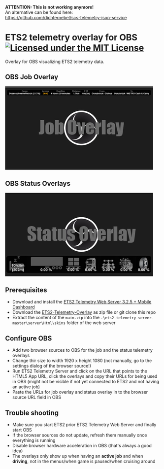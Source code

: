 **ATTENTION: This is not working anymore!**  
An alternative can be found here:  
https://github.com/dichternebel/scs-telemetry-json-service

# ETS2 telemetry overlay for OBS [![Licensed under the MIT License](https://img.shields.io/badge/License-MIT-blue.svg)](https://github.com/dichternebel/ets2-telemetry-overlay/blob/main/LICENSE)
Overlay for OBS visualizing ETS2 telemetry data.

## OBS Job Overlay

![dashboard.jpg](./dichternebel-overlay-job/dashboard.jpg)

## OBS Status Overlays

![dashboard.jpg](./dichternebel-overlay-status/dashboard.jpg)
## Prerequisites

- Download and install the [ETS2 Telemetry Web Server 3.2.5 + Mobile Dashboard](https://github.com/Funbit/ets2-telemetry-server/archive/refs/heads/master.zip)
- Download the [ETS2-Telemetry-Overlay](https://github.com/dichternebel/ets2-telemetry-overlay/archive/refs/heads/main.zip) as zip file or git clone this repo
- Extract the content of the `main.zip` into the `.\ets2-telemetry-server-master\server\Html\skins` folder of the web server

## Configure OBS

- Add two browser sources to OBS for the job and the status telemetry overlays
- Change thir size to width 1920 x height 1080 (not manually, go to the settings dialog of the browser source!)
- Run ETS2 Telemetry Server and click on the URL that points to the HTML5 App URL, click the overlays and copy their URLs for being used in OBS (might not be visible if not yet connected to ETS2 and not having an active job)
- Paste the URLs for job overlay and status overlay in to the browser source URL field in OBS

## Trouble shooting

- Make sure you start ETS2 prior ETS2 Telemetry Web Server and finally start OBS
- If the browser sources do not update, refresh them manually once everything is running
- Disable browser hardware acceleration in OBS (that's always a good idea)
- The overlays only show up when having an **active job** and when **driving**, not in the menus/when game is paused/when cruising around
